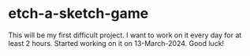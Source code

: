 # etch-a-sketch-game

This will be my first difficult project.
I want to work on it every day for at least 2 hours. 
Started working on it on 13-March-2024.
Good luck!